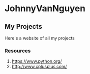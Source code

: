 # JohnnyVanNguyen

## My Projects

Here's a website of all my projects

### Resources 

1. https://www.python.org/ 
2. http://www.cplusplus.com/


